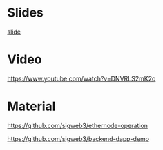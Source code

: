 # Slides
[slide](SigWeb3-training-primer-cryptography.pdf)

# Video
https://www.youtube.com/watch?v=DNVRLS2mK2o

# Material
https://github.com/sigweb3/ethernode-operation

https://github.com/sigweb3/backend-dapp-demo

